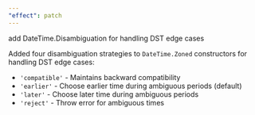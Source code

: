 ```yaml
---
"effect": patch
---
```


add DateTime.Disambiguation for handling DST edge cases

Added four disambiguation strategies to `DateTime.Zoned` constructors for handling DST edge cases:

- `'compatible'` - Maintains backward compatibility
- `'earlier'` - Choose earlier time during ambiguous periods (default)
- `'later'` - Choose later time during ambiguous periods
- `'reject'` - Throw error for ambiguous times
